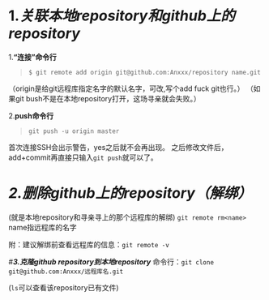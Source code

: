 # 1.___关联本地repository和github上的repository___

1.__“连接”命令行__
>`$ git remote add origin git@github.com:Anxxx/repository name.git`

（origin是给git远程库指定名字的默认名字，可改,写个add fuck git也行。）
（如果git bush不是在本地repository打开，这场寻亲就会失败。）

2.__push命令行__
>`git push -u origin master`

首次连接SSH会出示警告，yes之后就不会再出现。
之后修改文件后，add+commit再直接只输入`git push`就可以了。

# ___2.删除github上的repository（解绑）___
(就是本地repository和寻亲寻上的那个远程库的解绑)
`git remote rm<name>` name指远程库的名字

附：建议解绑前查看远程库的信息：`git remote -v`

#___3.克隆github repository到本地repository___
命令行：`git clone git@github.com:Anxxx/远程库名.git`

(`ls`可以查看该repository已有文件)